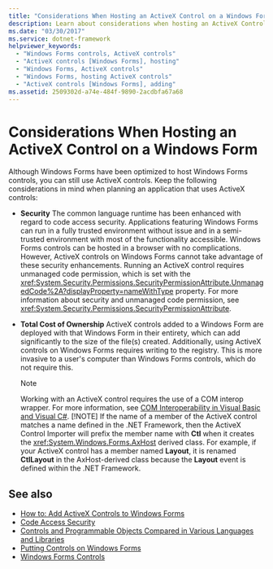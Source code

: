 ```yaml
---
title: "Considerations When Hosting an ActiveX Control on a Windows Form"
description: Learn about considerations when hosting an ActiveX Control on a Windows Form, such as security and total cost of ownership.
ms.date: "03/30/2017"
ms.service: dotnet-framework
helpviewer_keywords: 
  - "Windows Forms controls, ActiveX controls"
  - "ActiveX controls [Windows Forms], hosting"
  - "Windows Forms, ActiveX controls"
  - "Windows Forms, hosting ActiveX controls"
  - "ActiveX controls [Windows Forms], adding"
ms.assetid: 2509302d-a74e-484f-9890-2acdbfa67a68
---
```

# Considerations When Hosting an ActiveX Control on a Windows Form

Although Windows Forms have been optimized to host Windows Forms controls, you can still use ActiveX controls. Keep the following considerations in mind when planning an application that uses ActiveX controls:

- **Security** The common language runtime has been enhanced with regard to code access security. Applications featuring Windows Forms can run in a fully trusted environment without issue and in a semi-trusted environment with most of the functionality accessible. Windows Forms controls can be hosted in a browser with no complications. However, ActiveX controls on Windows Forms cannot take advantage of these security enhancements. Running an ActiveX control requires unmanaged code permission, which is set with the <xref:System.Security.Permissions.SecurityPermissionAttribute.UnmanagedCode%2A?displayProperty=nameWithType> property. For more information about security and unmanaged code permission, see <xref:System.Security.Permissions.SecurityPermissionAttribute>.

- **Total Cost of Ownership** ActiveX controls added to a Windows Form are deployed with that Windows Form in their entirety, which can add significantly to the size of the file(s) created. Additionally, using ActiveX controls on Windows Forms requires writing to the registry. This is more invasive to a user's computer than Windows Forms controls, which do not require this.

    > [!NOTE]
    > Working with an ActiveX control requires the use of a COM interop wrapper. For more information, see [COM Interoperability in Visual Basic and Visual C#](/dotnet/visual-basic/programming-guide/com-interop/com-interoperability-in-net-framework-applications).
    > [!NOTE]
    > If the name of a member of the ActiveX control matches a name defined in the .NET Framework, then the ActiveX Control Importer will prefix the member name with **Ctl** when it creates the <xref:System.Windows.Forms.AxHost> derived class. For example, if your ActiveX control has a member named **Layout**, it is renamed **CtlLayout** in the AxHost-derived class because the **Layout** event is defined within the .NET Framework.

## See also

- [How to: Add ActiveX Controls to Windows Forms](how-to-add-activex-controls-to-windows-forms.md)
- [Code Access Security](/dotnet/framework/misc/code-access-security)
- [Controls and Programmable Objects Compared in Various Languages and Libraries](/previous-versions/visualstudio/visual-studio-2010/0061wezk(v=vs.100))
- [Putting Controls on Windows Forms](putting-controls-on-windows-forms.md)
- [Windows Forms Controls](overview.md)
